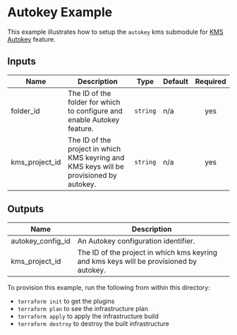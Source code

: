 # Autokey Example

This example illustrates how to setup the `autokey` kms submodule for [KMS Autokey](https://cloud.google.com/kms/docs/autokey-overview) feature.

<!-- BEGINNING OF PRE-COMMIT-TERRAFORM DOCS HOOK -->
## Inputs

| Name | Description | Type | Default | Required |
|------|-------------|------|---------|:--------:|
| folder\_id | The ID of the folder for which to configure and enable Autokey feature. | `string` | n/a | yes |
| kms\_project\_id | The ID of the project in which KMS keyring and KMS keys will be provisioned by autokey. | `string` | n/a | yes |

## Outputs

| Name | Description |
|------|-------------|
| autokey\_config\_id | An Autokey configuration identifier. |
| kms\_project\_id | The ID of the project in which kms keyring and kms keys will be provisioned by autokey. |

<!-- END OF PRE-COMMIT-TERRAFORM DOCS HOOK -->

To provision this example, run the following from within this directory:
- `terraform init` to get the plugins
- `terraform plan` to see the infrastructure plan
- `terraform apply` to apply the infrastructure build
- `terraform destroy` to destroy the built infrastructure
